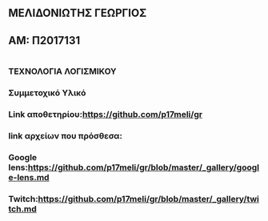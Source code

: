 ## ΜΕΛΙΔΟΝΙΩΤΗΣ ΓΕΩΡΓΙΟΣ 
## ΑΜ: Π2017131 
#
### ΤΕΧΝΟΛΟΓΙΑ ΛΟΓΙΣΜΙΚΟΥ
### Συμμετοχικό Υλικό
### Link αποθετηρίου:https://github.com/p17meli/gr 
### link αρχείων που πρόσθεσα:
### Google lens:https://github.com/p17meli/gr/blob/master/_gallery/google-lens.md
### Twitch:https://github.com/p17meli/gr/blob/master/_gallery/twitch.md
